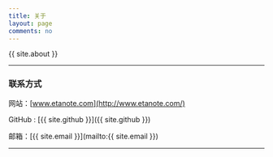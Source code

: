 ```yaml
---
title: 关于
layout: page
comments: no
---
```


{{ site.about }}

----

### 联系方式 ###

网站：[www.etanote.com](http://www.etanote.com/)

GitHub : [{{ site.github }}]({{ site.github }})

邮箱：[{{ site.email }}](mailto:{{ site.email }})

----

